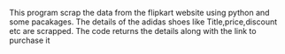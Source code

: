This program scrap the data from the flipkart website using python and some pacakages.
The details of the adidas shoes like Title,price,discount etc are scrapped.
The code returns the details along with the link to purchase it
